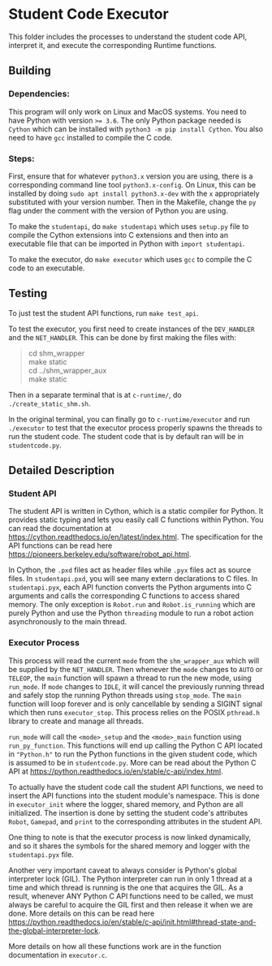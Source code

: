 # Student Code Executor

This folder includes the processes to understand the student code API, interpret it, and execute the corresponding Runtime functions. 

## Building

### Dependencies:
This program will only work on Linux and MacOS systems. You need to have Python with version `>= 3.6`. The only Python package needed is `Cython` which can be installed with ```python3 -m pip install Cython```. You also need to have `gcc` installed to compile the C code.

### Steps:
First, ensure that for whatever `python3.x` version you are using, there is a corresponding command line tool `python3.x-config`. On Linux, this can be installed by doing `sudo apt install python3.x-dev` with the `x` appropriately substituted with your version number. Then in the Makefile, change the `py` flag under the comment with the version of Python you are using.

To make the `studentapi`, do `make studentapi` which uses `setup.py` file to compile the Cython extensions into C extensions and then into an executable file that can be imported in Python with `import studentapi`.

To make the executor, do `make executor` which uses `gcc` to compile the C code to an executable.

## Testing
To just test the student API functions, run `make test_api`. 

To test the executor, you first need to create instances of the `DEV_HANDLER` and the `NET_HANDLER`. This can be done by first making the files with:

> cd shm_wrapper  
> make static  
> cd ../shm_wrapper_aux  
> make static

Then in a separate terminal that is at `c-runtime/`, do `./create_static_shm.sh`.

In the original terminal, you can finally go to `c-runtime/executor` and run `./executor` to test that the executor process properly spawns the threads to run the student code. The student code that is by default ran will be in `studentcode.py`.

## Detailed Description

### Student API
The student API is written in Cython, which is a static compiler for Python. It provides static typing and lets you easily call C functions within Python. You can read the documentation at https://cython.readthedocs.io/en/latest/index.html. The specification for the API functions can be read
here https://pioneers.berkeley.edu/software/robot_api.html. 

In Cython, the `.pxd` files act as header files while `.pyx` files act as source files. In `studentapi.pxd`, you will see many extern declarations to C files. In `studentapi.pyx`, each API function converts the Python arguments into C arguments and calls the corresponding C functions to access shared memory. The only exception is `Robot.run` and `Robot.is_running` which are purely Python and use the Python `threading` module to run a robot action asynchronously to the main thread. 

### Executor Process
This process will read the current `mode` from the `shm_wrapper_aux` which will be supplied by the `NET_HANDLER`. Then whenever the `mode` changes to `AUTO` or `TELEOP`, the `main` function will spawn a thread to run the new mode, using `run_mode`. If `mode` changes to `IDLE`, it will cancel the previously running thread and safely stop the running Python threads using `stop_mode`. The `main` function will loop forever and is only cancellable by sending a SIGINT signal which then runs `executor_stop`. This process relies on the POSIX `pthread.h` library to create and manage all threads.

`run_mode` will call the `<mode>_setup` and the `<mode>_main` function using `run_py_function`. This functions will end up calling the Python C API located in `"Python.h"` to run the Python functions in the given student code, which is assumed to be in `studentcode.py`. More can be read about the Python C API at https://python.readthedocs.io/en/stable/c-api/index.html. 

To actually have the student code call the student API functions, we need to insert the API functions into the student module's namespace. This is done in `executor_init` where the logger, shared memory, and Python are all initialized. The insertion is done by setting the student code's attributes `Robot`, `Gamepad`, and `print` to the corresponding attributes in the student API. 

One thing to note is that the executor process is now linked dynamically, and so it shares the symbols for the shared memory and logger with the `studentapi.pyx` file. 

Another very important caveat to always consider is Python's global interpreter lock (GIL). The Python interpreter can run in only 1 thread at a time and which thread is running is the one that acquires the GIL. As a result, whenever ANY Python C API functions need to be called, we must always be careful to acquire the GIL first and then release it when we are done. More details on this can be read here https://python.readthedocs.io/en/stable/c-api/init.html#thread-state-and-the-global-interpreter-lock. 

More details on how all these functions work are in the function documentation in `executor.c`.